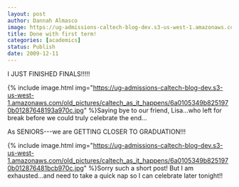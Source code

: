 ```yaml
---
layout: post
author: Dannah Almasco
image: https://ug-admissions-caltech-blog-dev.s3-us-west-1.amazonaws.com/old_pictures/caltech_as_it_happens/6a0105349b8251970b01287648162f970c.jpg
title: Done with first term!
categories: [academics]
status: Publish
date: 2009-12-11
---
```



I JUST FINISHED FINALS!!!!!

{% include image.html img="https://ug-admissions-caltech-blog-dev.s3-us-west-1.amazonaws.com/old_pictures/caltech_as_it_happens/6a0105349b8251970b01287648193a970c.jpg" %}Saying bye to our friend, Lisa...who left for break before we could truly celebrate the end...

As SENIORS---we are GETTING CLOSER TO GRADUATION!!!


{% include image.html img="https://ug-admissions-caltech-blog-dev.s3-us-west-1.amazonaws.com/old_pictures/caltech_as_it_happens/6a0105349b8251970b012876481bcb970c.jpg" %}Sorry such a short post! But I am exhausted...and need to take a quick nap so I can celebrate later tonight!!


